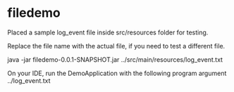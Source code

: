 # filedemo

Placed a sample log_event file inside src/resources folder for testing.

Replace the file name with the actual file, if you need to test a different file.

java -jar filedemo-0.0.1-SNAPSHOT.jar ../src/main/resources/log_event.txt

On your IDE, run the DemoApplication with the following program argument ../log_event.txt
